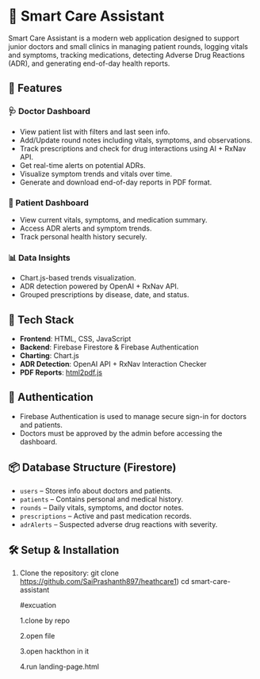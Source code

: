 # 🏥 Smart Care Assistant

Smart Care Assistant is a modern web application designed to support junior doctors and small clinics in managing patient rounds, logging vitals and symptoms, tracking medications, detecting Adverse Drug Reactions (ADR), and generating end-of-day health reports.

## 🚀 Features

### 🩺 Doctor Dashboard
- View patient list with filters and last seen info.
- Add/Update round notes including vitals, symptoms, and observations.
- Track prescriptions and check for drug interactions using AI + RxNav API.
- Get real-time alerts on potential ADRs.
- Visualize symptom trends and vitals over time.
- Generate and download end-of-day reports in PDF format.

### 👤 Patient Dashboard
- View current vitals, symptoms, and medication summary.
- Access ADR alerts and symptom trends.
- Track personal health history securely.

### 📊 Data Insights
- Chart.js-based trends visualization.
- ADR detection powered by OpenAI + RxNav API.
- Grouped prescriptions by disease, date, and status.

## 🧱 Tech Stack

- **Frontend**: HTML, CSS, JavaScript
- **Backend**: Firebase Firestore & Firebase Authentication
- **Charting**: Chart.js
- **ADR Detection**: OpenAI API + RxNav Interaction Checker
- **PDF Reports**: [html2pdf.js](https://www.npmjs.com/package/html2pdf.js)


## 🔐 Authentication

- Firebase Authentication is used to manage secure sign-in for doctors and patients.
- Doctors must be approved by the admin before accessing the dashboard.

## 📦 Database Structure (Firestore)

- `users` – Stores info about doctors and patients.
- `patients` – Contains personal and medical history.
- `rounds` – Daily vitals, symptoms, and doctor notes.
- `prescriptions` – Active and past medication records.
- `adrAlerts` – Suspected adverse drug reactions with severity.

## 🛠️ Setup & Installation

1. Clone the repository:
   git clone https://github.com/SaiPrashanth897/heathcare1)
   cd smart-care-assistant

   #excuation
   
   1.clone by repo
   
   2.open file
   
   3.open hackthon in it
   
   4.run landing-page.html
   



